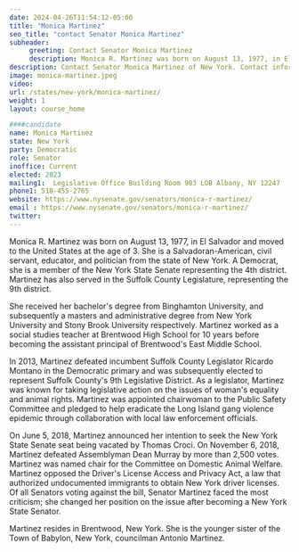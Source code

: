 ```yaml
---
date: 2024-04-26T11:54:12-05:00
title: "Monica Martinez"
seo_title: "contact Senator Monica Martinez"
subheader:
     greeting: Contact Senator Monica Martinez
     description: Monica R. Martinez was born on August 13, 1977, in El Salvador and moved to the United States at the age of 3. She is a Salvadoran-American, civil servant, educator, and politician from the state of New York. A Democrat, she is a member of the New York State Senate representing the 4th district. Martinez has also served in the Suffolk County Legislature, representing the 9th district.
description: Contact Senator Monica Martinez of New York. Contact information for Monica Martinez includes email address, phone number, and mailing address.
image: monica-martinez.jpeg
video:
url: /states/new-york/monica-martinez/
weight: 1
layout: course_home

####candidate
name: Monica Martinez
state: New York
party: Democratic
role: Senator
inoffice: Current
elected: 2023
mailing1:  Legislative Office Building Room 903 LOB Albany, NY 12247
phone1: 518-455-2765
website: https://www.nysenate.gov/senators/monica-r-martinez/
email : https://www.nysenate.gov/senators/monica-r-martinez/
twitter: 
---
```

Monica R. Martinez was born on August 13, 1977, in El Salvador and moved to the United States at the age of 3. She is a Salvadoran-American, civil servant, educator, and politician from the state of New York. A Democrat, she is a member of the New York State Senate representing the 4th district. Martinez has also served in the Suffolk County Legislature, representing the 9th district.

She received her bachelor's degree from Binghamton University, and subsequently a masters and administrative degree from New York University and Stony Brook University respectively. Martinez worked as a social studies teacher at Brentwood High School for 10 years before becoming the assistant principal of Brentwood's East Middle School.

In 2013, Martinez defeated incumbent Suffolk County Legislator Ricardo Montano in the Democratic primary and was subsequently elected to represent Suffolk County's 9th Legislative District. As a legislator, Martinez was known for taking legislative action on the issues of woman's equality and animal rights. Martinez was appointed chairwoman to the Public Safety Committee and pledged to help eradicate the Long Island gang violence epidemic through collaboration with local law enforcement officials.

On June 5, 2018, Martinez announced her intention to seek the New York State Senate seat being vacated by Thomas Croci. On November 6, 2018, Martinez defeated Assemblyman Dean Murray by more than 2,500 votes. Martinez was named chair for the Committee on Domestic Animal Welfare. Martinez opposed the Driver's License Access and Privacy Act, a law that authorized undocumented immigrants to obtain New York driver licenses. Of all Senators voting against the bill, Senator Martinez faced the most criticism; she changed her position on the issue after becoming a New York State Senator.

Martinez resides in Brentwood, New York. She is the younger sister of the Town of Babylon, New York, councilman Antonio Martinez.

